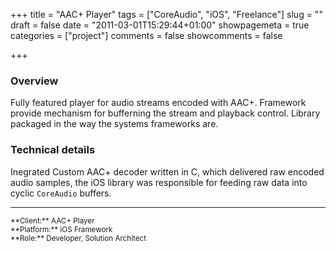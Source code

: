 +++
title = "AAC+ Player"
tags = ["CoreAudio", "iOS", "Freelance"]
slug = ""
draft = false
date = "2011-03-01T15:29:44+01:00"
showpagemeta = true
categories = ["project"]
comments = false
showcomments = false

+++

### Overview

Fully featured player for audio streams encoded with AAC+. Framework provide mechanism for bufferning the stream and playback control. Library packaged in the way the systems frameworks are.

### Technical details

Inegrated Custom AAC+ decoder written in C, which delivered raw encoded audio samples, the iOS library was responsible for feeding raw data into cyclic `CoreAudio` buffers.

---
<sup>
**Client:** AAC+ Player</br>
**Platform:** iOS Framework</br>
**Role:** Developer, Solution Architect
</sup>